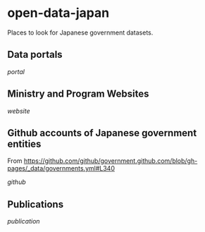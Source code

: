 # open-data-japan
Places to look for Japanese government datasets.

## Data portals

$portal$
## Ministry and Program Websites

$website$
## Github accounts of Japanese government entities
From https://github.com/github/government.github.com/blob/gh-pages/_data/governments.yml#L340

$github$
<!-- Eventually I want to check these using https://docs.github.com/en/rest/guides/getting-started-with-the-rest-api -->
## Publications

$publication$


